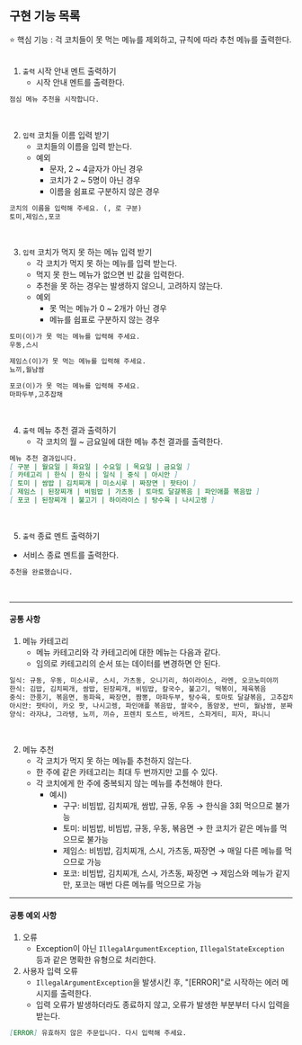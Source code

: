 ## 구현 기능 목록

⭐ 핵심 기능 : 걱 코치들이 못 먹는 메뉴를 제외하고, 규칙에 따라 추천 메뉴를 출력한다.
<br>
<br>

1. `출력` 시작 안내 멘트 출력하기
    - 시작 안내 멘트를 출력한다.
```markdown
점심 메뉴 추천을 시작합니다.
```
<br>

2. `입력` 코치들 이름 입력 받기
    - 코치들의 이름을 입력 받는다.
    - 예외
      - 문자, 2 ~ 4글자가 아닌 경우
      - 코치가 2 ~ 5명이 아닌 경우
      - 이름을 쉼표로 구분하지 않은 경우
```markdown
코치의 이름을 입력해 주세요. (, 로 구분)
토미,제임스,포코
```
<br>

3. `입력` 코치가 먹지 못 하는 메뉴 입력 받기
    - 각 코치가 먹지 못 하는 메뉴를 입력 받는다.
    - 먹지 못 한느 메뉴가 없으면 빈 값을 입력한다.
    - 추천을 못 하는 경우는 발생하지 않으니, 고려하지 않는다.
    - 예외
      - 못 먹는 메뉴가 0 ~ 2개가 아닌 경우
      - 메뉴를 쉽표로 구분하지 않는 경우 
```markdown
토미(이)가 못 먹는 메뉴를 입력해 주세요.
우동,스시

제임스(이)가 못 먹는 메뉴를 입력해 주세요.
뇨끼,월남쌈

포코(이)가 못 먹는 메뉴를 입력해 주세요.
마파두부,고추잡채
```
<br>

4. `출력` 메뉴 추천 결과 출력하기
    - 각 코치의 월 ~ 금요일에 대한 메뉴 추천 결과를 출력한다.
```markdown
메뉴 추천 결과입니다.
[ 구분 | 월요일 | 화요일 | 수요일 | 목요일 | 금요일 ]
[ 카테고리 | 한식 | 한식 | 일식 | 중식 | 아시안 ]
[ 토미 | 쌈밥 | 김치찌개 | 미소시루 | 짜장면 | 팟타이 ]
[ 제임스 | 된장찌개 | 비빔밥 | 가츠동 | 토마토 달걀볶음 | 파인애플 볶음밥 ]
[ 포코 | 된장찌개 | 불고기 | 하이라이스 | 탕수육 | 나시고렝 ]
```
<br>

5. `출력` 종료 멘트 출력하기
  - 서비스 종료 멘트를 출력한다.
```markdown
추천을 완료했습니다.
```
<br>

---
#### 공통 사항
1. 메뉴 카테고리
   - 메뉴 카테고리와 각 카테고리에 대한 메뉴는 다음과 같다.
   - 임의로 카테고리의 순서 또는 데이터를 변경하면 안 된다.
```markdown
일식: 규동, 우동, 미소시루, 스시, 가츠동, 오니기리, 하이라이스, 라멘, 오코노미야끼
한식: 김밥, 김치찌개, 쌈밥, 된장찌개, 비빔밥, 칼국수, 불고기, 떡볶이, 제육볶음
중식: 깐풍기, 볶음면, 동파육, 짜장면, 짬뽕, 마파두부, 탕수육, 토마토 달걀볶음, 고추잡채
아시안: 팟타이, 카오 팟, 나시고렝, 파인애플 볶음밥, 쌀국수, 똠얌꿍, 반미, 월남쌈, 분짜
양식: 라자냐, 그라탱, 뇨끼, 끼슈, 프렌치 토스트, 바게트, 스파게티, 피자, 파니니
```
<br>

2. 메뉴 추천
   - 각 코치가 먹지 못 하는 메뉴틑 추천하지 않는다.
   - 한 주에 같은 카테고리는 최대 두 번까지만 고를 수 있다.
   - 각 코치에게 한 주에 중복되지 않는 메뉴를 추천해야 한다.
     - 예시)
        - 구구: 비빔밥, 김치찌개, 쌈밥, 규동, 우동 → 한식을 3회 먹으므로 불가능
        - 토미: 비빔밥, 비빔밥, 규동, 우동, 볶음면 → 한 코치가 같은 메뉴를 먹으므로 불가능
        - 제임스: 비빔밥, 김치찌개, 스시, 가츠동, 짜장면 → 매일 다른 메뉴를 먹으므로 가능
        - 포코: 비빔밥, 김치찌개, 스시, 가츠동, 짜장면 → 제임스와 메뉴가 같지만, 포코는 매번 다른 메뉴를 먹으므로 가능

---

#### 공통 예외 사항

1. 오류
    - Exception이 아닌 `IllegalArgumentException`, `IllegalStateException` 등과 같은 명확한 유형으로 처리한다.
2. 사용자 입력 오류
    - `IllegalArgumentException`을 발생시킨 후, "[ERROR]"로 시작하는 에러 메시지를 출력한다.
    - 입력 오류가 발생하더라도 종료하지 않고, 오류가 발생한 부분부터 다시 입력을 받는다.
```markdown 
[ERROR] 유효하지 않은 주문입니다. 다시 입력해 주세요.
```
